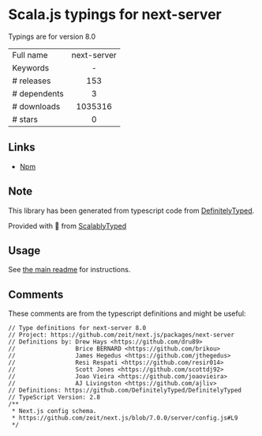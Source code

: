 
# Scala.js typings for next-server

Typings are for version 8.0



|                    |                 |
| ------------------ | :-------------: |
| Full name          | next-server |
| Keywords           | - |
| # releases         | 153 |
| # dependents       | 3 |
| # downloads        | 1035316 |
| # stars            | 0 |

## Links
- [Npm](https://www.npmjs.com/package/next-server)
    


## Note
This library has been generated from typescript code from [DefinitelyTyped](https://definitelytyped.org).

Provided with :purple_heart: from [ScalablyTyped](https://github.com/oyvindberg/ScalablyTyped)

## Usage
See [the main readme](../../readme.md) for instructions.

## Comments

These comments are from the typescript definitions and might be useful:
```
// Type definitions for next-server 8.0
// Project: https://github.com/zeit/next.js/packages/next-server
// Definitions by: Drew Hays <https://github.com/dru89>
//                 Brice BERNARD <https://github.com/brikou>
//                 James Hegedus <https://github.com/jthegedus>
//                 Resi Respati <https://github.com/resir014>
//                 Scott Jones <https://github.com/scottdj92>
//                 Joao Vieira <https://github.com/joaovieira>
//                 AJ Livingston <https://github.com/ajliv>
// Definitions: https://github.com/DefinitelyTyped/DefinitelyTyped
// TypeScript Version: 2.8
/**
 * Next.js config schema.
 * https://github.com/zeit/next.js/blob/7.0.0/server/config.js#L9
 */

```


